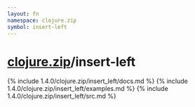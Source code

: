 ```yaml
---
layout: fn
namespace: clojure.zip
symbol: insert-left
---
```


# [clojure.zip](../)/insert-left

{% include 1.4.0/clojure.zip/insert_left/docs.md %}
{% include 1.4.0/clojure.zip/insert_left/examples.md %}
{% include 1.4.0/clojure.zip/insert_left/src.md %}

